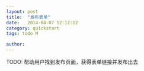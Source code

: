 ```yaml
---
layout: post
title:  "发布表单"
date:   2014-04-07 12:12:12
category: quickstart
tags: todo M

author: 
---
```


TODO: 帮助用户找到发布页面，获得表单链接并发布出去
